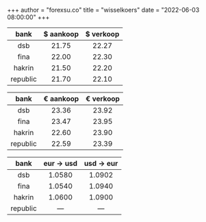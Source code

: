 +++
author = "forexsu.co"
title = "wisselkoers"
date = "2022-06-03 08:00:00"
+++

bank|$ aankoop|$ verkoop
:-----:|:-----:|:-----:
dsb  |21.75|22.27
fina  |22.00|22.30
hakrin  |21.50|22.20
republic  |21.70|22.10

bank|€ aankoop|€ verkoop
:-----:|:-----:|:-----:
dsb  |23.36|23.92
fina  |23.47|23.95
hakrin  |22.60|23.90
republic  |22.59|23.39

bank|eur → usd|usd → eur
:-----:|:-----:|:-----:
dsb  |1.0580|1.0902
fina  |1.0540|1.0940
hakrin  |1.0600|1.0900
republic  |—|—
